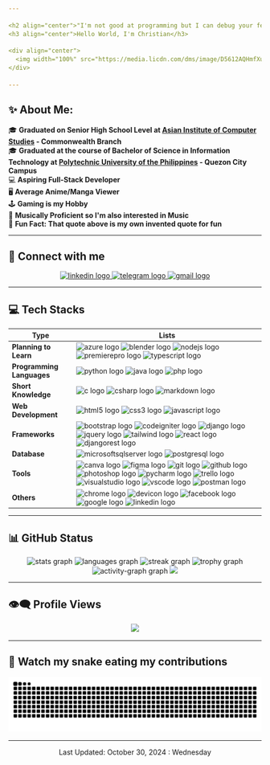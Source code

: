 ```yaml
---

<h2 align="center">"I'm not good at programming but I can debug your feeling."</h2>
<h3 align="center">Hello World, I'm Christian</h3>

<div align="center">
  <img width="100%" src="https://media.licdn.com/dms/image/D5612AQHmfXu03WIBhA/article-cover_image-shrink_720_1280/0/1689012633580?e=2147483647&v=beta&t=tLTJ7NRLZEh7NzJTurK5kVFyZuhqvEo_QRXMfZEilPs"  />
</div>

---
```


<h2 align="left">✨ About Me:</h2>

🎓 **Graduated on Senior High School Level at [Asian Institute of Computer Studies](https://aics.edu.ph/) - Commonwealth Branch**<br>
🎓 **Graduated at the course of Bachelor of Science in Information Technology at [Polytechnic University of the Philippines](https://www.pup.edu.ph) - Quezon City Campus**<br>
💻 **Aspiring Full-Stack Developer**<br>
🖥 **Average Anime/Manga Viewer**<br>
🕹 **Gaming is my Hobby**<br>
🎵 **Musically Proficient so I'm also interested in Music**<br>
🤞 **Fun Fact: That quote above is my own invented quote for fun**<br>

---

<h2 align="left">💬 Connect with me</h2>

<div align="center">
  <a href="https://ph.linkedin.com/in/christian-altiche-9b8065271" target="_blank">
    <img src="https://raw.githubusercontent.com/maurodesouza/profile-readme-generator/master/src/assets/icons/social/linkedin/default.svg" width="52" height="40" alt="linkedin logo"  />
  </a>
  <a href="https://t.me/papichans" target="_blank">
    <img src="https://raw.githubusercontent.com/maurodesouza/profile-readme-generator/master/src/assets/icons/social/telegram/default.svg" width="52" height="40" alt="telegram logo"  />
  </a>
  <a href="chris.altiche123@gmail.com" target="_blank">
    <img src="https://raw.githubusercontent.com/maurodesouza/profile-readme-generator/master/src/assets/icons/social/gmail/default.svg" width="52" height="40" alt="gmail logo"  />
  </a>
</div>

---

<h2 align="left">💻 Tech Stacks</h2>

| **Type** | **Lists** |
| ------------------- | ---------------------|
| **Planning to Learn** | <img src="https://cdn.jsdelivr.net/gh/devicons/devicon/icons/azure/azure-original.svg" height="40" alt="azure logo"  /> <img src="https://cdn.jsdelivr.net/gh/devicons/devicon/icons/blender/blender-original.svg" height="40" alt="blender logo"  /> <img src="https://cdn.jsdelivr.net/gh/devicons/devicon/icons/nodejs/nodejs-original.svg" height="40" alt="nodejs logo"  /> <img src="https://cdn.jsdelivr.net/gh/devicons/devicon/icons/premierepro/premierepro-plain.svg" height="40" alt="premierepro logo"  /> <img src="https://cdn.jsdelivr.net/gh/devicons/devicon@latest/icons/typescript/typescript-original.svg" height="40" alt="typescript logo" /> |
| **Programming Languages** | <img src="https://cdn.jsdelivr.net/gh/devicons/devicon/icons/python/python-original.svg" height="40" alt="python logo"  /> <img src="https://cdn.jsdelivr.net/gh/devicons/devicon/icons/java/java-original.svg" height="40" alt="java logo"  /> <img src="https://cdn.jsdelivr.net/gh/devicons/devicon/icons/php/php-original.svg" height="40" alt="php logo"  /> |
| **Short Knowledge** | <img src="https://cdn.jsdelivr.net/gh/devicons/devicon/icons/c/c-original.svg" height="40" alt="c logo"  /> <img src="https://cdn.jsdelivr.net/gh/devicons/devicon/icons/csharp/csharp-original.svg" height="40" alt="csharp logo"  /> <img src="https://cdn.jsdelivr.net/gh/devicons/devicon/icons/markdown/markdown-original.svg" height="40" alt="markdown logo"  />  |
|**Web Development**| <img src="https://cdn.jsdelivr.net/gh/devicons/devicon/icons/html5/html5-original.svg" height="40" alt="html5 logo"  /> <img src="https://cdn.jsdelivr.net/gh/devicons/devicon/icons/css3/css3-original.svg" height="40" alt="css3 logo"  /> <img src="https://cdn.jsdelivr.net/gh/devicons/devicon/icons/javascript/javascript-original.svg" height="40" alt="javascript logo"  /> |
|**Frameworks**| <img src="https://cdn.jsdelivr.net/gh/devicons/devicon/icons/bootstrap/bootstrap-original.svg" height="40" alt="bootstrap logo"  /> <img src="https://cdn.jsdelivr.net/gh/devicons/devicon/icons/codeigniter/codeigniter-plain.svg" height="40" alt="codeigniter logo"  /> <img src="https://cdn.jsdelivr.net/gh/devicons/devicon/icons/django/django-plain.svg" height="40" alt="django logo"  /> <img src="https://cdn.jsdelivr.net/gh/devicons/devicon/icons/jquery/jquery-original.svg" height="40" alt="jquery logo"  /> <img src="https://cdn.jsdelivr.net/gh/devicons/devicon@latest/icons/tailwindcss/tailwindcss-original.svg" height="40" alt="tailwind logo" /> <img src="https://cdn.jsdelivr.net/gh/devicons/devicon/icons/react/react-original.svg" height="40" alt="react logo"  /> <img src="https://cdn.jsdelivr.net/gh/devicons/devicon@latest/icons/djangorest/djangorest-original.svg" height="40" alt="djangorest logo" /> |
| **Database** |   <img src="https://cdn.jsdelivr.net/gh/devicons/devicon/icons/microsoftsqlserver/microsoftsqlserver-plain.svg" height="40" alt="microsoftsqlserver logo"  /> <img src="https://cdn.jsdelivr.net/gh/devicons/devicon/icons/postgresql/postgresql-original.svg" height="40" alt="postgresql logo"  /> |
| **Tools** | <img src="https://cdn.jsdelivr.net/gh/devicons/devicon/icons/canva/canva-original.svg" height="40" alt="canva logo"  /> <img src="https://cdn.jsdelivr.net/gh/devicons/devicon/icons/figma/figma-original.svg" height="40" alt="figma logo"  /> <img src="https://cdn.jsdelivr.net/gh/devicons/devicon/icons/git/git-original.svg" height="40" alt="git logo"  /> <img src="https://cdn.jsdelivr.net/gh/devicons/devicon/icons/github/github-original.svg" height="40" alt="github logo"  /> <img src="https://cdn.jsdelivr.net/gh/devicons/devicon/icons/photoshop/photoshop-plain.svg" height="40" alt="photoshop logo"  /> <img src="https://cdn.jsdelivr.net/gh/devicons/devicon/icons/pycharm/pycharm-original.svg" height="40" alt="pycharm logo"  /> <img src="https://cdn.jsdelivr.net/gh/devicons/devicon/icons/trello/trello-plain.svg" height="40" alt="trello logo"  /> <img src="https://cdn.jsdelivr.net/gh/devicons/devicon/icons/visualstudio/visualstudio-plain.svg" height="40" alt="visualstudio logo"  /> <img src="https://cdn.jsdelivr.net/gh/devicons/devicon/icons/vscode/vscode-original.svg" height="40" alt="vscode logo"  /> <img src="https://cdn.jsdelivr.net/gh/devicons/devicon@latest/icons/postman/postman-original.svg" height="40" alt="postman logo" />  |
| **Others** | <img src="https://cdn.jsdelivr.net/gh/devicons/devicon/icons/chrome/chrome-original.svg" height="40" alt="chrome logo"  /> <img src="https://cdn.jsdelivr.net/gh/devicons/devicon/icons/devicon/devicon-original.svg" height="40" alt="devicon logo"  /> <img src="https://cdn.jsdelivr.net/gh/devicons/devicon/icons/facebook/facebook-original.svg" height="40" alt="facebook logo"  /> <img src="https://cdn.jsdelivr.net/gh/devicons/devicon/icons/google/google-original.svg" height="40" alt="google logo"  /> <img src="https://cdn.jsdelivr.net/gh/devicons/devicon/icons/linkedin/linkedin-original.svg" height="40" alt="linkedin logo"  /> |

---

<h2 align="left">📊 GitHub Status</h2>
<div align="center">
  <img src="https://github-readme-stats.vercel.app/api?username=papichans&hide_title=false&hide_rank=false&show_icons=true&include_all_commits=true&count_private=true&disable_animations=false&theme=dracula&locale=en&hide_border=false&order=1" height="150" alt="stats graph"  />
  <img src="https://github-readme-stats.vercel.app/api/top-langs?username=papichans&locale=en&hide_title=false&layout=compact&card_width=320&langs_count=5&theme=dracula&hide_border=false&order=2" height="150" alt="languages graph"  />
  <img src="https://streak-stats.demolab.com?user=papichans&locale=en&mode=daily&theme=dracula&hide_border=false&border_radius=5&order=3" height="150" alt="streak graph"  />
  <img src="https://github-profile-trophy.vercel.app?username=papichans&theme=dracula&column=-1&row=1&margin-w=8&margin-h=8&no-bg=false&no-frame=false&order=4" height="150" alt="trophy graph"  />
  <img src="https://github-readme-activity-graph.vercel.app/graph?username=papichans&radius=16&theme=react&area=true&order=5" height="300" alt="activity-graph graph"  />
  <img src="https://github-contributor-stats.vercel.app/api?username=PapiChans&limit=5&theme=dracula&combine_all_yearly_contributions=true" />


---

<h2 align="left">👁‍🗨 Profile Views</h2>

[![](https://visitcount.itsvg.in/api?id=PapiChans&icon=0&color=0)](https://visitcount.itsvg.in)

---

<h2 align="left">🐍 Watch my snake eating my contributions</h2>

<img src="https://raw.githubusercontent.com/papichans/papichans/output/snake.svg" alt="Snake animation" />

</div>

---

<p align="center">Last Updated: October 30, 2024 : Wednesday</p>
